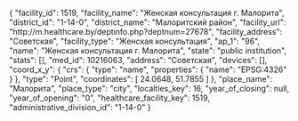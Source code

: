 {
    "facility_id": 1519,
    "facility_name": "Женская консультация г. Малорита",
    "district_id": "1-14-0",
    "district_name": "Малоритский район",
    "facility_url": "http:\/\/m.healthcare.by\/deptinfo.php?deptnum=27678",
    "facility_address": "Советская",
    "facility_type": "Женская консультация",
    "ap_1": "96",
    "name": "Женская консультация г. Малорита",
    "state": "public institution",
    "stats": [],
    "med_id": 10216063,
    "address": "Советская",
    "devices": [],
    "coord_x_y": {
        "crs": {
            "type": "name",
            "properties": {
                "name": "EPSG:4326"
            }
        },
        "type": "Point",
        "coordinates": [
            24.0648,
            51.7855
        ]
    },
    "place_name": "Малорита",
    "place_type": "city",
    "localties_key": 16,
    "year_of_closing": null,
    "year_of_opening": "0",
    "healthcare_facility_key": 1519,
    "administrative_division_id": "1-14-0"
}